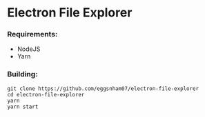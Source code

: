 # Electron File Explorer
### Requirements:
- NodeJS
- Yarn

### Building:
```shell
git clone https://github.com/eggsnham07/electron-file-explorer
cd electron-file-explorer
yarn
yarn start
```